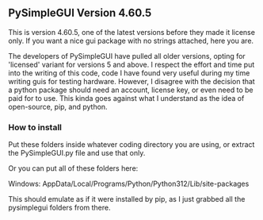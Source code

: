 
## PySimpleGUI Version 4.60.5

This is version 4.60.5, one of the latest versions before they made it license only.  If you want a nice gui package with no strings attached, here you are.

The developers of PySimpleGUI have pulled all older versions, opting for 'licensed' variant for versions 5 and above.
I respect the effort and time put into the writing of this code, code I have found very useful during my time writing guis for testing hardware.
However, I disagree with the decision that a python package should need an account, license key, or even need to be paid for to use.
This kinda goes against what I understand as the idea of open-source, pip, and python.

### How to install

Put these folders inside whatever coding directory you are using, or extract the PySimpleGUI.py file and use that only.

Or you can put all of these folders here:

Windows:
AppData/Local/Programs/Python/Python312/Lib/site-packages


This should emulate as if it were installed by pip, as I just grabbed all the pysimplegui folders from there.  